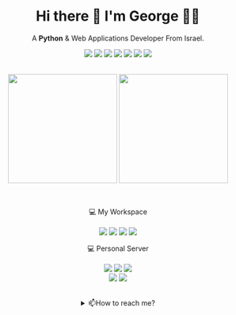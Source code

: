 <h1 align='center'>
  Hi there 👋 I'm George 👨‍💻
</h1>

<p align='center'>A <b>Python</b> & Web Applications Developer From Israel.</p>
<p align='center'>  
<img src="https://img.shields.io/badge/Python-14354C?style=for-the-badge&logo=python&logoColor=white" />
<img src="https://img.shields.io/badge/Java-ED8B00?style=for-the-badge&logo=java&logoColor=white" />
<img src="https://img.shields.io/badge/JavaScript-F7DF1E?style=for-the-badge&logo=javascript&logoColor=black" />
<img src="https://img.shields.io/badge/React-20232A?style=for-the-badge&logo=react&logoColor=61DAFB" />
<img src="https://img.shields.io/badge/HTML5-E34F26?style=for-the-badge&logo=html5&logoColor=white" />
<img src="https://img.shields.io/badge/Sass-CC6699?style=for-the-badge&logo=sass&logoColor=white" />
<img src="https://img.shields.io/badge/CSS3-1572B6?style=for-the-badge&logo=css3&logoColor=white" />
</p>

<p align='center'><br>
  <a href="#"><img src="https://github-readme-stats.vercel.app/api/top-langs/?username=fixitpanda&theme=blue-green" height="220"></a>
  <a href="#"><img src="https://github-readme-stats.vercel.app/api?username=fixitpanda&show_icons=true&count_private=true&theme=dark" height="220"></a>
</p>

<p align='center'>
</p>


<br>

<p align='center'>
  💻 My Workspace<br/><br/>
  <img src="https://img.shields.io/badge/windows-%230078D6.svg?&style=for-the-badge&logo=windows&logoColor=white" />
  <img src="https://img.shields.io/badge/AMD%20Ryzen_9_5950X-ED1C24?style=for-the-badge&logo=amd&logoColor=white" />
  <img src="https://img.shields.io/badge/RAM-32GB-%230071C5.svg?&style=for-the-badge&logoColor=white" />
  <img src="https://img.shields.io/badge/nvidia-rtx%203080-%2376B900.svg?&style=for-the-badge&logo=nvidia&logoColor=white" />
</p>

<p align='center'>
  💻 Personal Server<br/><br/>
  <img src="https://img.shields.io/badge/proxmox-%23E57000.svg?&style=for-the-badge&logo=proxmox&logoColor=white" />
  <img src="https://img.shields.io/badge/Intel%20Core_i7_8th-0071C5?style=for-the-badge&logo=intel&logoColor=white" />
  <img src="https://img.shields.io/badge/RAM-64GB-%230071C5.svg?&style=for-the-badge&logoColor=white" /><br>
  <img src="https://img.shields.io/badge/Ubuntu-E95420?style=for-the-badge&logo=ubuntu&logoColor=white" />
  <img src="https://img.shields.io/badge/Containers-2CA5E0?style=for-the-badge&logo=docker&logoColor=white" />
</p>


<br>

<details align='center'>
  <summary>📫How to reach me?</summary>

<br>
<p align='center'>
  
  <a href="https://www.linkedin.com/in/georgekhananaev/">
    <img src="https://img.shields.io/badge/linkedin-%230077B5.svg?&style=for-the-badge&logo=linkedin&logoColor=white" />
  </a>
  
   <a href="mailto:george.khananaev@gmail.com">
    <img src="https://img.shields.io/badge/Gmail-D14836?style=for-the-badge&logo=gmail&logoColor=white" />
  </a>

</details>
